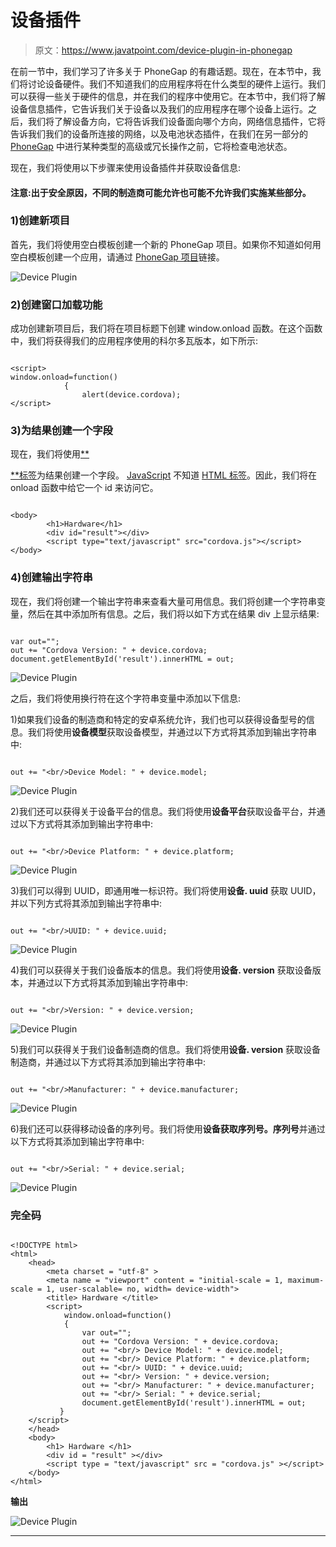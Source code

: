 # 设备插件

> 原文：<https://www.javatpoint.com/device-plugin-in-phonegap>

在前一节中，我们学习了许多关于 PhoneGap 的有趣话题。现在，在本节中，我们将讨论设备硬件。我们不知道我们的应用程序将在什么类型的硬件上运行。我们可以获得一些关于硬件的信息，并在我们的程序中使用它。在本节中，我们将了解设备信息插件，它告诉我们关于设备以及我们的应用程序在哪个设备上运行。之后，我们将了解设备方向，它将告诉我们设备面向哪个方向，网络信息插件，它将告诉我们我们的设备所连接的网络，以及电池状态插件，在我们在另一部分的 [PhoneGap](https://www.javatpoint.com/phonegap) 中进行某种类型的高级或冗长操作之前，它将检查电池状态。

现在，我们将使用以下步骤来使用设备插件并获取设备信息:

#### 注意:出于安全原因，不同的制造商可能允许也可能不允许我们实施某些部分。

### 1)创建新项目

首先，我们将使用空白模板创建一个新的 PhoneGap 项目。如果你不知道如何用空白模板创建一个应用，请通过 [PhoneGap 项目](https://www.javatpoint.com/creating-a-new-phonegap-project)链接。

![Device Plugin](img/14cca14d04c640fd62e0edba7c9a0dfc.png)

### 2)创建窗口加载功能

成功创建新项目后，我们将在项目标题下创建 window.onload 函数。在这个函数中，我们将获得我们的应用程序使用的科尔多瓦版本，如下所示:

```

<script>
window.onload=function()
            {
                alert(device.cordova);
</script>

```

### 3)为结果创建一个字段

现在，我们将使用[**<div></div>**标签](https://www.javatpoint.com/html-div-tag)为结果创建一个字段。 [JavaScript](https://www.javatpoint.com/javascript-tutorial) 不知道 [HTML 标签](https://www.javatpoint.com/html-tags)。因此，我们将在 onload 函数中给它一个 id 来访问它。

```

<body>
        <h1>Hardware</h1>
        <div id="result"></div>
        <script type="text/javascript" src="cordova.js"></script>
</body>

```

### 4)创建输出字符串

现在，我们将创建一个输出字符串来查看大量可用信息。我们将创建一个字符串变量，然后在其中添加所有信息。之后，我们将以如下方式在结果 div 上显示结果:

```

var out="";
out += "Cordova Version: " + device.cordova;
document.getElementById('result').innerHTML = out;

```

![Device Plugin](img/bc7a4a5a187f52c488323edd55fbf518.png)

之后，我们将使用换行符在这个字符串变量中添加以下信息:

1)如果我们设备的制造商和特定的安卓系统允许，我们也可以获得设备型号的信息。我们将使用**设备模型**获取设备模型，并通过以下方式将其添加到输出字符串中:

```

out += "<br/>Device Model: " + device.model;

```

![Device Plugin](img/a633a83c3245a71be09a9d87fe6bc42e.png)

2)我们还可以获得关于设备平台的信息。我们将使用**设备平台**获取设备平台，并通过以下方式将其添加到输出字符串中:

```

out += "<br/>Device Platform: " + device.platform;

```

![Device Plugin](img/b94bfb64143dae92e95f8fea126f0e34.png)

3)我们可以得到 UUID，即通用唯一标识符。我们将使用**设备. uuid** 获取 UUID，并以下列方式将其添加到输出字符串中:

```

out += "<br/>UUID: " + device.uuid;

```

![Device Plugin](img/4c778bacf7598bcf49d96728f22da25d.png)

4)我们可以获得关于我们设备版本的信息。我们将使用**设备. version** 获取设备版本，并通过以下方式将其添加到输出字符串中:

```

out += "<br/>Version: " + device.version;

```

![Device Plugin](img/8726c30b3548c80dedc71303c8b42f32.png)

5)我们可以获得关于我们设备制造商的信息。我们将使用**设备. version** 获取设备制造商，并通过以下方式将其添加到输出字符串中:

```

out += "<br/>Manufacturer: " + device.manufacturer;

```

![Device Plugin](img/6d699ae2b2b9a3689adc310b0cac4189.png)

6)我们还可以获得移动设备的序列号。我们将使用**设备获取序列号。序列号**并通过以下方式将其添加到输出字符串中:

```

out += "<br/>Serial: " + device.serial;

```

![Device Plugin](img/b91288d3580acca0e51b519f0906da41.png)

### 完全码

```

<!DOCTYPE html>
<html>
    <head>
        <meta charset = "utf-8" >
        <meta name = "viewport" content = "initial-scale = 1, maximum-scale = 1, user-scalable= no, width= device-width">
        <title> Hardware </title>
        <script>
            window.onload=function()
            {
                var out="";
                out += "Cordova Version: " + device.cordova;
                out += "<br/> Device Model: " + device.model;
                out += "<br/> Device Platform: " + device.platform;
                out += "<br/> UUID: " + device.uuid;
                out += "<br/> Version: " + device.version;
                out += "<br/> Manufacturer: " + device.manufacturer;
                out += "<br/> Serial: " + device.serial;
                document.getElementById('result').innerHTML = out;   
           }
	</script>
    </head>
    <body>
        <h1> Hardware </h1>
        <div id = "result" ></div>
        <script type = "text/javascript" src = "cordova.js" ></script>
    </body>
</html>

```

**输出**

![Device Plugin](img/f9f6dadb9be07cb3e706fcfc3e920fca.png)

* * *